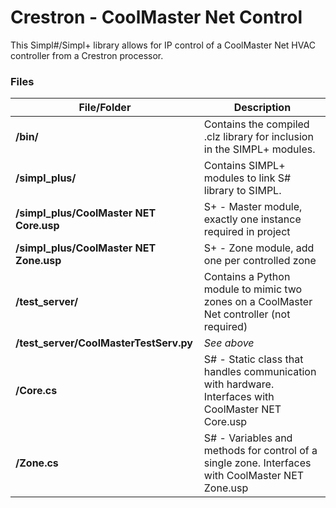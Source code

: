 # Crestron - CoolMaster Net Control
This Simpl#/Simpl+ library allows for IP control of a CoolMaster Net HVAC controller from a Crestron processor.

### Files

| File/Folder | Description |
| ----------- | ----------- |
| **/bin/** | Contains the compiled .clz library for inclusion in the SIMPL+ modules. |
| **/simpl_plus/** | Contains SIMPL+ modules to link S# library to SIMPL. |
| **/simpl_plus/CoolMaster NET Core.usp** | S+ - Master module, exactly one instance required in project |
| **/simpl_plus/CoolMaster NET Zone.usp** | S+ - Zone module, add one per controlled zone |
| **/test_server/** | Contains a Python module to mimic two zones on a CoolMaster Net controller (not required) |
| **/test_server/CoolMasterTestServ.py** | *See above* |
| **/Core.cs** | S# - Static class that handles communication with hardware. Interfaces with CoolMaster NET Core.usp |
| **/Zone.cs** | S# - Variables and methods for control of a single zone. Interfaces with CoolMaster NET Zone.usp |